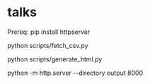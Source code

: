 # talks

Prereq: pip install httpserver

python scripts/fetch_csv.py

python scripts/generate_html.py

python -m http.server --directory output 8000